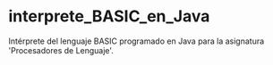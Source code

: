 # interprete_BASIC_en_Java
Intérprete del lenguaje BASIC programado en Java para la asignatura 'Procesadores de Lenguaje'.
